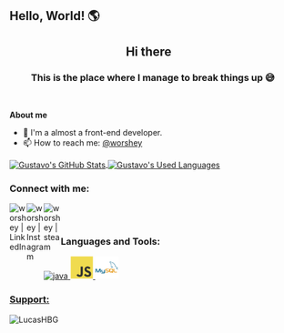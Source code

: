 ## Hello, World! 🌎
<h2 align="center">Hi there <img src="https://media.giphy.com/media/hvRJCLFzcasrR4ia7z/giphy.gif" width="10px" height="15px"/> </h3> 
<h3 align="center">This is the place where I manage to break things up 😅</h3> 

<br />

**About me**
    
- 🔧 I'm a almost a front-end developer. 
- 📫 How to reach me: [@worshey][linkedin]

<a href="https://github.com/worshey">
    <img align="center" src="https://github-readme-stats.vercel.app/api?username=worshey&show_icons=true&hide_border=true&&count_private=true&include_all_commits=true&hide=issues&theme=radical" alt="Gustavo's GitHub Stats" />
</a>

<a href="https://github.com/worshey">
    <img align="center" src="https://github-readme-stats.vercel.app/api/top-langs/?username=worshey&layout=compact&hide_border=true&theme=radical" alt="Gustavo's Used Languages" />
</a>

### Connect with me:

[<img align="left" alt="worshey | LinkedIn" width="30px"  src="https://www.vectorlogo.zone/logos/linkedin/linkedin-icon.svg" />][linkedin]
[<img align="left" alt="worshey | Instagram" width="30px" src="https://www.vectorlogo.zone/logos/instagram/instagram-icon.svg" />][instagram]
[<img align="left" alt="worshey | steam" width="30px" src="https://www.vectorlogo.zone/logos/steampowered/steampowered-icon.svg" />][steam]

<br />
<br />

### Languages and Tools:
<p align="left"> 
  <a href="https://www.dev.java.com" target="_blank"> 
            <img src="https://www.vectorlogo.zone/logos/java/java-icon.svg" alt="java" width="40"/> 
    </a> 
  <a href="https://developer.mozilla.org/en-US/docs/Web/JavaScript" target="_blank"> 
            <img src="https://raw.githubusercontent.com/devicons/devicon/master/icons/javascript/javascript-original.svg" alt="javascript" width="40"/> 
  <a href="https://www.mysql.com/" target="_blank"> 
        <img src="https://raw.githubusercontent.com/devicons/devicon/master/icons/mysql/mysql-original-wordmark.svg" alt="mysql" width="40"/> 
</p>
    </p>    
    <p align="right">
<h3 align="left">Support:</h3>
<p>
    <a href="https://www.buymeacoffee.com/worshey"> 
        <img align="left" src="https://cdn.buymeacoffee.com/buttons/v2/default-yellow.png" height="50" width="210" alt="LucasHBG" />
    </a>
</p>

<br><br>

[java]:         https://dev.java/
[react]:        https://create-react-app.dev/docs/adding-typescript/
[docker]:       https://www.docker.com
[nextjs]:       https://nextjs.org/
[flutter]:      https://flutter.dev
[linkedin]:     https://www.linkedin.com/in/worshey/
[instagram]:    https://www.instagram.com/worshey/
[steam]:        https://www.steamcommunity.com/id/mrheartbroken
[twitch]:       https://www.twitch.tv/worshey
[youtube]:      https://www.youtube.com/@worshey
